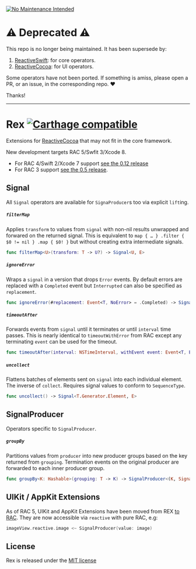 [![No Maintenance Intended](http://unmaintained.tech/badge.svg)](http://unmaintained.tech/)

# ⚠️ Deprecated ⚠️ 

This repo is no longer being maintained. It has been supersede by: 

1. [ReactiveSwift](https://github.com/ReactiveCocoa/ReactiveSwift): for core operators.
2. [ReactiveCocoa](https://github.com/ReactiveCocoa/ReactiveCocoa): for UI operators.

Some operators have not been ported. If something is amiss, please open a PR, or an issue, in the corresponding repo. ❤️

Thanks!

--- 

# Rex [![Carthage compatible](https://img.shields.io/badge/Carthage-compatible-4BC51D.svg?style=flat)](https://github.com/Carthage/Carthage)
Extensions for [ReactiveCocoa](https://github.com/ReactiveCocoa/ReactiveCocoa) that may not fit in the core framework.

New development targets RAC 5/Swfit 3/Xcode 8.
* For RAC 4/Swift 2/Xcode 7 support [see the 0.12 release](https://github.com/RACCommunity/Rex/releases/tag/0.12.0)
* For RAC 3 support [see the 0.5 release](https://github.com/RACCommunity/Rex/releases/tag/v0.5.0).

## Signal
All `Signal` operators are available for `SignaProducer`s too via explicit `lift`ing.

##### `filterMap`
Applies `transform` to values from `signal` with non-nil results unwrapped and forwared on the returned signal. This is equivalent to `map { … } .filter { $0 != nil } .map { $0! }`  but without creating extra intermediate signals.

```swift
func filterMap<U>(transform: T -> U?) -> Signal<U, E>
```

##### `ignoreError`
Wraps a `signal` in a version that drops `Error` events. By default errors are replaced with a `Completed` event but `Interrupted` can also be specified as `replacement`.

```swift
func ignoreError(#replacement: Event<T, NoError> = .Completed) -> Signal<T, NoError>
```

##### `timeoutAfter`
Forwards events from `signal` until it terminates or until `interval` time passes. This is nearly identical to `timeoutWithError` from RAC except any terminating `event` can be used for the timeout.

```swift
func timeoutAfter(interval: NSTimeInterval, withEvent event: Event<T, E>, onScheduler scheduler: DateSchedulerType) -> Signal<T, E>
```

##### `uncollect`

Flattens batches of elements sent on `signal` into each individual element. The inverse of `collect`. Requires signal values to conform to `SequenceType`.

```swift
func uncollect() -> Signal<T.Generator.Element, E>
```


## SignalProducer
Operators specific to `SignalProducer`.

##### `groupBy`
Partitions values from `producer` into new producer groups based on the key returned from `grouping`. Termination events on the original producer are forwarded to each inner producer group.

```swift
func groupBy<K: Hashable>(grouping: T -> K) -> SignalProducer<(K, SignalProducer<T, E>), E>
```

## UIKit / AppKit Extensions

As of RAC 5, UIKit and AppKit Extensions have been moved from REX [to RAC](https://github.com/ReactiveCocoa/ReactiveCocoa/releases/tag/5.0.0-alpha.1). 
They are now accessible via `reactive` with pure RAC, e.g: 

```swift
imageView.reactive.image <~ SignalProducer(value: image)
```

## License
Rex is released under the [MIT license](LICENSE)
